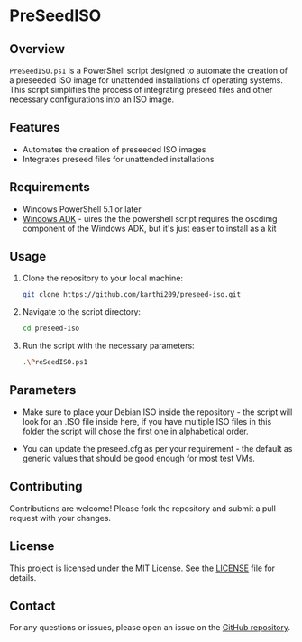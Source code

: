 # PreSeedISO

## Overview

`PreSeedISO.ps1` is a PowerShell script designed to automate the creation of a preseeded ISO image for unattended installations of operating systems. This script simplifies the process of integrating preseed files and other necessary configurations into an ISO image.

## Features

- Automates the creation of preseeded ISO images
- Integrates preseed files for unattended installations

## Requirements

- Windows PowerShell 5.1 or later
- [Windows ADK](https://learn.microsoft.com/en-us/windows-hardware/get-started/adk-install) - uires the the powershell script requires the oscdimg component of the Windows ADK, but it's just easier to install as a kit

## Usage

1. Clone the repository to your local machine:
    ```sh
    git clone https://github.com/karthi209/preseed-iso.git
    ```

2. Navigate to the script directory:
    ```sh
    cd preseed-iso
    ```

3. Run the script with the necessary parameters:
    ```sh
    .\PreSeedISO.ps1
    ```

## Parameters

- Make sure to place your Debian ISO inside the repository - the script will look for an .ISO file inside here, if you have multiple ISO files in this folder the script will chose the first one in alphabetical order.

- You can update the preseed.cfg as per your requirement - the default as generic values that should be good enough for most test VMs.

## Contributing

Contributions are welcome! Please fork the repository and submit a pull request with your changes.

## License

This project is licensed under the MIT License. See the [LICENSE](LICENSE) file for details.

## Contact

For any questions or issues, please open an issue on the [GitHub repository](https://github.com/yourusername/preseed-iso).
